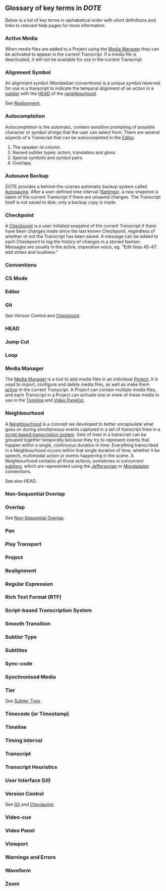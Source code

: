 ## Glossary of key terms in _DOTE_

Below is a list of key terms in alphabetical order with short definitions and links to relevant help pages for more information.

### Active Media <a id='active'></a>

When media files are added to a Project using the [Media Manager](media.md) they can be activated to appear in the current Transcript.
If a media file is deactivated, it will not be available for use in the current Transcript.

### Alignment Symbol

An alignment symbol (Mondadian conventions) is a unique symbol reserved for use in a transcript to indicate the temporal alignment of an action in a [subtier](tier.md) with the [HEAD](#head) of the [neighbourhood](#neighbourhood).

See [Realignment](#align).

### Autocompletion

Autocompletion is the automatic, context-sensitive prompting of possible character or symbol strings that the user can select from.
There are several aspects of a Transcript that can be autocompleted in the [Editor](transcript.md).
1. The speaker-id column.
1. Named subtier types: action, translation and gloss.
1. Special symbols and symbol pairs.
1. Overlaps.

### Autosave Backup

DOTE provides a behind-the-scenes automatic backup system called [Autosaving](versioncontrol.md#autosaving).
After a user-defined time interval ([Settings](settings.md)), a new snapshot is taken of the current Transcript if there are unsaved changes.
The Transcript itself is not saved to disk; only a backup copy is made.

### Checkpoint <a id='checkpoint'></a>

A [Checkpoint](versioncontrol.md) is a user-initiated snapshot of the current Transcript if there have been changes made since the last known Checkpoint, regardless of whether or not the Transcript has been saved.
A message can be added to each Checkpoint to log the history of changes in a storied fashion.
Messages are usually in the active, imperative voice, eg. "Edit lines 45-47: add stress and loudness."

### Conventions

### CS Mode

### Editor

### Git

See Version Control and [Checkpoint](#checkpoint).

### HEAD <a id='head'></a>

### Jump Cut

### Loop

### Media Manager

The [Media Manager](media.md) is a tool to add media files in an individual [Project](project.md).
It is used to import, configure and delete media files, as well as make them [active](#active) in the current Transcript.
A Project can contain multiple media files, and each Transcript in a Project can activate one or more of these media to use in the [Timeline](timeline.md) and [Video Panel(s)](video.md).

### Neighbourhood <a id='neighbourhood'></a>

A [Neighbourhood](tiers.md) is a concept we developed to better encapsulate what goes on during simultaneous events captured in a set of transcript lines in a [script-based transcription system](#script).
Sets of lines in a transcript can be grouped together temporally because they try to represent events that happen within a single, continuous duration in time.
Everything transcribed in a Neighbourhood occurs within that single duration of time, whether it be speech, multimodal action or events happening in the scene.
A Neighbourhood contains all those actions, sometimes in concurrent [subtiers](tiers.md), which are represented using the [Jeffersonian](jefferson.md) or [Mondadaian](mondada.md) conventions.

See also HEAD.

### Non-Sequential Overlap <a id='ns-overlap'></a>

### Overlap

See [Non-Sequential Overlap](#ns-overlap).

### Pan

### Play Transport

### Project

### Realignment <a id='align'></a>

### Regular Expression

### Rich Text Format (RTF)

### Script-based Transcription System <a id='script'></a>

### Smooth Transition

### Subtier Type <a id='subtier'></a>

### Subtitles

### Sync-code

### Synchronised Media

### Tier

See [Subtier Type](#subtier).

### Timecode (or Timestamp)

### Timeline

### Timing interval

### Transcript

### Transcript Heuristics

### User Interface (UI)

### Version Control

See [Git](#git) and [Checkpoint](#checkpoint).

### Video-cue

### Video Panel

### Viewport

### Warnings and Errors

### Waveform

### Zoom